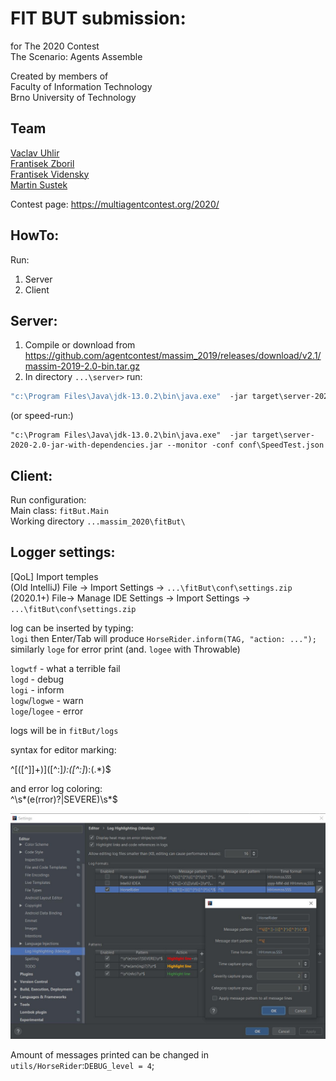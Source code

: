 FIT BUT submission:
=======
for The 2020 Contest  
The Scenario: Agents Assemble
   
Created by members of  
Faculty of Information Technology  
Brno University of Technology

Team
-------
[Vaclav Uhlir](mailto:iuhlir@fit.vutbr.cz)    
[Frantisek Zboril](mailto:zborilf@fit.vutbr.cz)  
[Frantisek Vidensky](mailto:ividen@fit.vutbr.cz)  
[Martin Sustek](mailto:isustek@fit.vutbr.cz)

Contest page: https://multiagentcontest.org/2020/

HowTo:
----
Run:
1. Server
2. Client

Server:
--------
1. Compile or download from https://github.com/agentcontest/massim_2019/releases/download/v2.1/massim-2019-2.0-bin.tar.gz
2. In directory `...\server>`
run: 
```cmd
"c:\Program Files\Java\jdk-13.0.2\bin\java.exe"  -jar target\server-2020-2.0-jar-with-dependencies.jar --monitor -conf conf\SampleConfig.json
```

(or speed-run:)
```
"c:\Program Files\Java\jdk-13.0.2\bin\java.exe"  -jar target\server-2020-2.0-jar-with-dependencies.jar --monitor -conf conf\SpeedTest.json
```


Client:
--------

Run configuration:  
Main class: `fitBut.Main`  
Working directory `...massim_2020\fitBut\`

Logger settings:
-----------------
[QoL] Import temples  
(Old IntelliJ) File -> Import Settings -> `...\fitBut\conf\settings.zip`  
(2020.1+) File-> Manage IDE Settings -> Import Settings -> `...\fitBut\conf\settings.zip`

log can be inserted by typing:  
`logi` then Enter/Tab will produce  `HorseRider.inform(TAG, "action: ...");`  
similarly `loge` for error print (and. `logee` with Throwable)
  
`logwtf` - what a terrible fail   
`logd` - debug  
`logi` - inform  
`logw`/`logwe` - warn  
`loge`/`logee` - error


logs will be in `fitBut/logs`

syntax for editor marking:

^\[([^]]+)]([^:]*):([^:]*):(.*)$

and error log coloring:  
^\s*(e(rror)?|SEVERE)\s*$

![ideolog](ideolog.jpg?raw=true "ideolog")

Amount of messages printed can be changed in `utils/HorseRider`:`DEBUG_level = 4`;   
 


